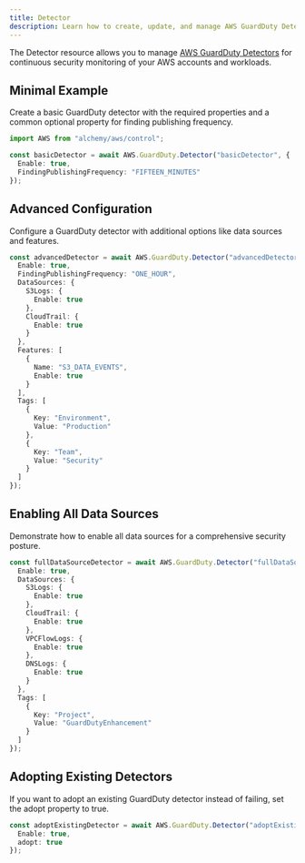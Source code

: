 ```yaml
---
title: Detector
description: Learn how to create, update, and manage AWS GuardDuty Detectors using Alchemy Cloud Control.
---
```



The Detector resource allows you to manage [AWS GuardDuty Detectors](https://docs.aws.amazon.com/guardduty/latest/userguide/) for continuous security monitoring of your AWS accounts and workloads.

## Minimal Example

Create a basic GuardDuty detector with the required properties and a common optional property for finding publishing frequency.

```ts
import AWS from "alchemy/aws/control";

const basicDetector = await AWS.GuardDuty.Detector("basicDetector", {
  Enable: true,
  FindingPublishingFrequency: "FIFTEEN_MINUTES"
});
```

## Advanced Configuration

Configure a GuardDuty detector with additional options like data sources and features.

```ts
const advancedDetector = await AWS.GuardDuty.Detector("advancedDetector", {
  Enable: true,
  FindingPublishingFrequency: "ONE_HOUR",
  DataSources: {
    S3Logs: {
      Enable: true
    },
    CloudTrail: {
      Enable: true
    }
  },
  Features: [
    {
      Name: "S3_DATA_EVENTS",
      Enable: true
    }
  ],
  Tags: [
    {
      Key: "Environment",
      Value: "Production"
    },
    {
      Key: "Team",
      Value: "Security"
    }
  ]
});
```

## Enabling All Data Sources

Demonstrate how to enable all data sources for a comprehensive security posture.

```ts
const fullDataSourceDetector = await AWS.GuardDuty.Detector("fullDataSourceDetector", {
  Enable: true,
  DataSources: {
    S3Logs: {
      Enable: true
    },
    CloudTrail: {
      Enable: true
    },
    VPCFlowLogs: {
      Enable: true
    },
    DNSLogs: {
      Enable: true
    }
  },
  Tags: [
    {
      Key: "Project",
      Value: "GuardDutyEnhancement"
    }
  ]
});
```

## Adopting Existing Detectors

If you want to adopt an existing GuardDuty detector instead of failing, set the adopt property to true.

```ts
const adoptExistingDetector = await AWS.GuardDuty.Detector("adoptExistingDetector", {
  Enable: true,
  adopt: true
});
```
